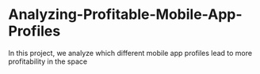 # Analyzing-Profitable-Mobile-App-Profiles
In this project, we analyze which different mobile app profiles lead to more profitability in the space
